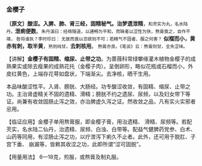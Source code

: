 ### 金樱子

**〔原文〕酸涩。入脾、肺、肾三经，固精秘气。治梦遗泄精**，<small>和芡实为丸，名水陆丹。</small>**泄痢便数**。<small>朱丹溪曰：经络隧道，以通畅为平和，而昧者以涩性为快，熬膏食之，自作不靖， 咎将谁执？李时珍曰： 无故而食以恣欲则不可；若精气不固者、服之何害？</small> **似榴而小，黄赤有刺，取半黄**，<small>熟则纯甘。</small>**去刺核用**。<small> 熬膏亦良。《笔谈》云：熬膏则甘，全失涩味。</small>

【讲解】**金樱子有固精、缩尿、止带之功**。为蔷薇科常绿攀缘灌木植物金樱子的成熟果实或除去瘦果的成熟花托（金樱子肉）。呈倒卵形，略似花瓶或石榴而小，外皮红黄色，上端存花萼如盘状，下端渐尖。去净核，晒干生用。

本品味酸涩性平。入肾、膀胱、大肠经。功专酸涩收敛，有固精、缩尿、止带之功。主治肾虚精关不固的遗精、滑精；膀胱不约之遗尿、尿频，以及妇女带下等证。尚兼有收敛固肠止泻之效，亦治脾虚久泻之证。然收敛之品，凡有实火实邪者忌用。

【临证应用】金櫻子单用熬膏服，即金樱子膏，用治遗精、 滑精、尿频等。若配芡实，名水陆二仙丹，治遗精、尿频、白浊、白带等。配益气健脾药党参、白术、山药等同用，有涩肠止泻之功，以疗泄泻下痢久不止者。此外，还可用于脱肛、子宫下垂、 崩漏等，皆赖其收涩之功，此即所谓“涩可固脱”。

【用量用法】 6—18克，煎服，或熬膏及制丸服。
